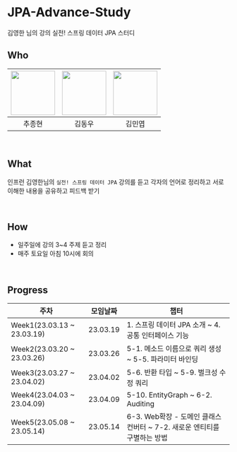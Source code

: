 # JPA-Advance-Study
김영한 님의 강의 실전! 스프링 데이터 JPA 스터디

## Who

| [<img src="https://avatars.githubusercontent.com/jonghyunhub" width="100">](https://github.com/jonghyunhub) | [<img src="https://avatars.githubusercontent.com/wellbeing-dough" width="100">](https://github.com/wellbeing-dough) | [<img src="https://avatars.githubusercontent.com/alsduq1117" width="100">](https://github.com/alsduq1117) |
| :---------------------------------------------------------------------------------------------------: | :-----------------------------------------------------------------------------------------------------: | :-----------------------------------------------------------------------------------------------------: |
|                                                추종현                                                 |                                                 김동우                                                  |                                                김민엽                                                 

<br />

## What

인프런 김영한님의  `실전! 스프링 데이터 JPA` 강의를 듣고 각자의 언어로 정리하고 서로이해한 내용을 공유하고 피드백 받기

<br />

## How

- 일주일에 강의 3~4 주제 듣고  정리
- 매주 토요일 아침 10시에 회의

<br />

## Progress

| 주차                         | 모임날짜     | 챕터                          |
|----------------------------|----------|-----------------------------|
| Week1(23.03.13 ~ 23.03.19) | 23.03.19 | 1. 스프링 데이터 JPA 소개 ~  4. 공통 인터페이스 기능 |
| Week2(23.03.20 ~ 23.03.26) | 23.03.26 | 5-1. 메소드 이름으로 쿼리 생성  ~  5-5. 파라미터 바인딩  |
| Week3(23.03.27 ~ 23.04.02) | 23.04.02 | 5-6. 반환 타입  ~  5-9. 벌크성 수정 쿼리  |
| Week4(23.04.03 ~ 23.04.09) | 23.04.09 | 5-10. EntityGraph  ~  6-2. Auditing  |
| Week5(23.05.08 ~ 23.05.14) | 23.05.14 | 6-3. Web확장 - 도메인 클래스 컨버터  ~  7-2. 새로운 엔티티를 구별하는 방법  |

